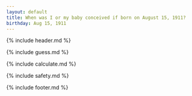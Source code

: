 ```yaml
---
layout: default
title: When was I or my baby conceived if born on August 15, 1911?
birthday: Aug 15, 1911
---
```


{% include header.md %}

{% include guess.md %}

{% include calculate.md %}

{% include safety.md %}

{% include footer.md %}



